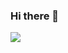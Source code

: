 ### Hi there 👋

<img src="https://img.shields.io/badge/react-3DDC84?style=flat-square&logo=Android&logoColor=white"/>
